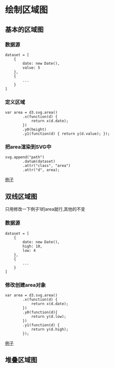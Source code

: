 # 绘制区域图

## 基本的区域图

### 数据源

    dataset = [
        {
            date: new Date(),
            value: 5
        },
        {
            ...
        }
    ]

### 定义区域

    var area = d3.svg.area()
            .x(function(d) {
                return x(d.date);
            })
            .y0(height)
            .y1(function(d) { return y(d.value); });

### 把area渲染到SVG中

    svg.append("path")
            .datum(dataset)
            .attr("class", "area")
            .attr("d", area);
[例子](example1.html)

## 双线区域图
  只用修改一下例子1的area就行,其他的不变

### 数据源

    dataset = [
        {
            date: new Date(),
            high: 10,
            low: 4
        },
        {
            ...
        }
    ]
### 修改创建area对象

    var area = d3.svg.area()
            .x(function(d) {
                return x(d.date);
            })
            .y0(function(d){
                return y(d.low);
            })
            .y1(function(d) {
                return y(d.high);
            });
[例子](example2.html)

## 堆叠区域图
